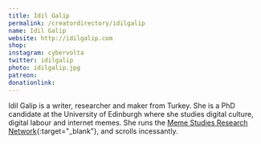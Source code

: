```yaml
---
title: Idil Galip
permalink: /creatordirectory/idilgalip
name: Idil Galip
website: http://idilgalip.com
shop:
instagram: cybervolta
twitter: idilgalip
photo: idilgalip.jpg
patreon:
donationlink:
---
```


Idil Galip is a writer, researcher and maker from Turkey. She is a PhD candidate at the University of Edinburgh where she studies digital culture, digital labour and internet memes. She runs the [Meme Studies Research Network](https://memestudiesrn.wordpress.com/){:target="_blank"}, and scrolls incessantly.
